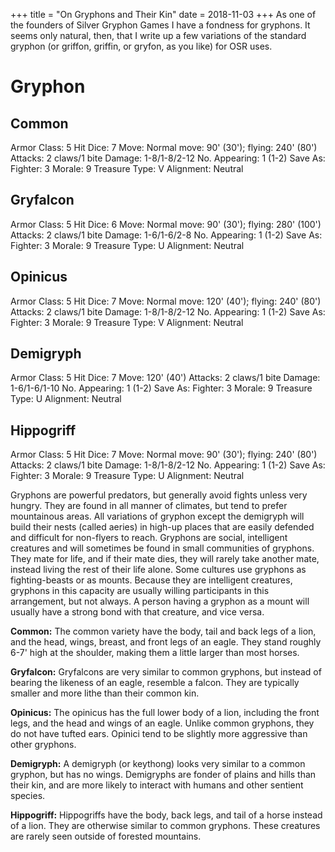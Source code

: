 +++
title = "On Gryphons and Their Kin"
date = 2018-11-03
+++
As one of the founders of Silver Gryphon Games I have a fondness for gryphons. It seems only natural, then, that I write up a few variations of the standard gryphon (or griffon, griffin, or gryfon, as you like) for OSR uses.

# Gryphon

## Common

Armor Class: 5
Hit Dice: 7
Move: Normal move: 90' (30'); flying: 240' (80')
Attacks: 2 claws/1 bite
Damage: 1-8/1-8/2-12
No. Appearing: 1 (1-2)
Save As: Fighter: 3
Morale: 9
Treasure Type: V
Alignment: Neutral

## Gryfalcon

Armor Class: 5
Hit Dice: 6
Move: Normal move: 90' (30'); flying: 280' (100')
Attacks: 2 claws/1 bite
Damage: 1-6/1-6/2-8
No. Appearing: 1 (1-2)
Save As: Fighter: 3
Morale: 9
Treasure Type: U
Alignment: Neutral

## Opinicus

Armor Class: 5
Hit Dice: 7
Move: Normal move: 120' (40'); flying: 240' (80')
Attacks: 2 claws/1 bite
Damage: 1-8/1-8/2-12
No. Appearing: 1 (1-2)
Save As: Fighter: 3
Morale: 9
Treasure Type: V
Alignment: Neutral

## Demigryph

Armor Class: 5
Hit Dice: 7
Move: 120' (40')
Attacks: 2 claws/1 bite
Damage: 1-6/1-6/1-10
No. Appearing: 1 (1-2)
Save As: Fighter: 3
Morale: 9
Treasure Type: U
Alignment: Neutral

## Hippogriff

Armor Class: 5
Hit Dice: 7
Move: Normal move: 90' (30'); flying: 240' (80')
Attacks: 2 claws/1 bite
Damage: 1-8/1-8/2-12
No. Appearing: 1 (1-2)
Save As: Fighter: 3
Morale: 9
Treasure Type: U
Alignment: Neutral

Gryphons are powerful predators, but generally avoid fights unless very hungry. They are found in all manner of climates, but tend to prefer mountainous areas. All variations of gryphon except the demigryph will build their nests (called aeries) in high-up places that are easily defended and difficult for non-flyers to reach. Gryphons are social, intelligent creatures and will sometimes be found in small communities of gryphons. They mate for life, and if their mate dies, they will rarely take another mate, instead living the rest of their life alone. Some cultures use gryphons as fighting-beasts or as mounts. Because they are intelligent creatures, gryphons in this capacity are usually willing participants in this arrangement, but not always. A person having a gryphon as a mount will usually have a strong bond with that creature, and vice versa.

**Common:** The common variety have the body, tail and back legs of a lion, and the head, wings, breast, and front legs of an eagle. They stand roughly 6-7' high at the shoulder, making them a little larger than most horses.

**Gryfalcon:** Gryfalcons are very similar to common gryphons, but instead of bearing the likeness of an eagle, resemble a falcon. They are typically smaller and more lithe than their common kin.

**Opinicus:** The opinicus has the full lower body of a lion, including the front legs, and the head and wings of an eagle. Unlike common gryphons, they do not have tufted ears. Opinici tend to be slightly more aggressive than other gryphons.

**Demigryph:** A demigryph (or keythong) looks very similar to a common gryphon, but has no wings. Demigryphs are fonder of plains and hills than their kin, and are more likely to interact with humans and other sentient species.

**Hippogriff:** Hippogriffs have the body, back legs, and tail of a horse instead of a lion. They are otherwise similar to common gryphons. These creatures are rarely seen outside of forested mountains.
